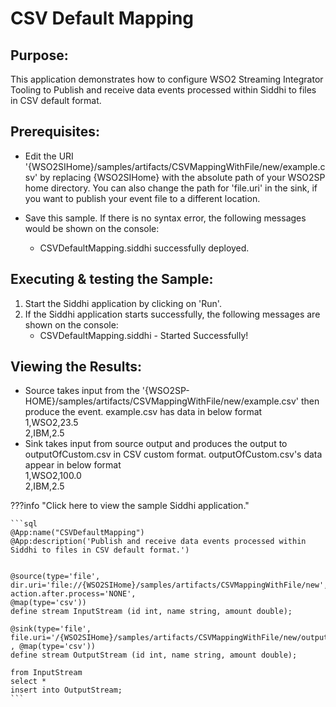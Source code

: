 # CSV Default Mapping

## Purpose:
This application demonstrates how to configure WSO2 Streaming Integrator Tooling to Publish and receive data events processed within Siddhi to files in CSV default format.

## Prerequisites:
* Edit the URI '{WSO2SIHome}/samples/artifacts/CSVMappingWithFile/new/example.csv' by replacing {WSO2SIHome} with the absolute path of your WSO2SP home directory. You can also change the path for 'file.uri' in the sink, if you want to publish your event file to a different location.

* Save this sample. If there is no syntax error, the following messages would be shown on the console:
    - CSVDefaultMapping.siddhi successfully deployed.

## Executing & testing the Sample:
1. Start the Siddhi application by clicking on 'Run'.
2. If the Siddhi application starts successfully, the following messages are shown on the console:
    * CSVDefaultMapping.siddhi - Started Successfully!

## Viewing the Results:
* Source takes input from the '{WSO2SP-HOME}/samples/artifacts/CSVMappingWithFile/new/example.csv' then produce the event.
example.csv has data in below format<br/>
        1,WSO2,23.5<br/>
        2,IBM,2.5<br/>
* Sink takes input from source output and produces the output to outputOfCustom.csv in CSV custom format.
    outputOfCustom.csv's data appear in below format<br/>
        1,WSO2,100.0<br/>
        2,IBM,2.5<br/>
			
???info "Click here to view the sample Siddhi application."

    ```sql
    @App:name("CSVDefaultMapping")
    @App:description('Publish and receive data events processed within Siddhi to files in CSV default format.')


    @source(type='file',
    dir.uri='file://{WSO2SIHome}/samples/artifacts/CSVMappingWithFile/new',
    action.after.process='NONE',
    @map(type='csv'))
    define stream InputStream (id int, name string, amount double);

    @sink(type='file', file.uri='/{WSO2SIHome}/samples/artifacts/CSVMappingWithFile/new/outputOfDefault.csv' , @map(type='csv'))
    define stream OutputStream (id int, name string, amount double);

    from InputStream
    select *
    insert into OutputStream;
    ```